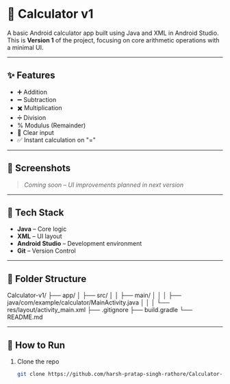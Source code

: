 # 📱 Calculator v1

A basic Android calculator app built using Java and XML in Android Studio.  
This is **Version 1** of the project, focusing on core arithmetic operations with a minimal UI.

---

## ✨ Features

- ➕ Addition  
- ➖ Subtraction  
- ✖️ Multiplication  
- ➗ Division  
- % Modulus (Remainder)  
- 🧮 Clear input  
- ✅ Instant calculation on "="

---

## 📸 Screenshots

> *Coming soon – UI improvements planned in next version*

---

## 🔧 Tech Stack

- **Java** – Core logic  
- **XML** – UI layout  
- **Android Studio** – Development environment  
- **Git** – Version Control

---

## 📂 Folder Structure

Calculator-v1/
├── app/
│ ├── src/
│ │ ├── main/
│ │ │ ├── java/com/example/calculator/MainActivity.java
│ │ │ └── res/layout/activity_main.xml
├── .gitignore
├── build.gradle
└── README.md


---

## 🚀 How to Run

1. Clone the repo  
   ```bash
   git clone https://github.com/harsh-pratap-singh-rathore/Calculator-v1.git
